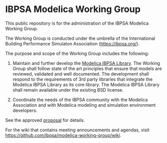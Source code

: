 # IBPSA Modelica Working Group

This public repository is for the administration of the IBPSA Modelica Working Group.

The Working Group is conducted under the umbrella of the
International Building Performance Simulaton Association (https://ibpsa.org/).

The purpose and scope of the Working Group includes the following:

1. Maintain and further develop the [Modelica IBPSA Library](https://github.com/ibpsa/modelica-ibpsa).
   The Working Group shall follow state of the art principles that ensure that models are reviewed,
   validated and well documented.
   The development shall respond to the requirements of 3rd party libraries that integrate
   the Modelica IBPSA Library as its core library.
   The Modelica IBPSA Library shall remain available under the existing BSD license.

2. Coordinate the needs of the IBPSA community with the Modelica Association and
   with Modelica modeling and simulation environment developers.

See the approved [proposal](https://github.com/ibpsa/modelica-working-group/blob/main/reports/2022-proposal/build/latex/ibpsa_modelica.pdf) for details.

For the wiki that contains meeting announcements and agendas, visit https://github.com/ibpsa/modelica-working-group/wiki.
